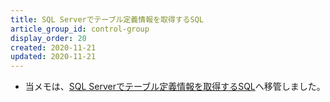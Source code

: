 ```yaml
---
title: SQL Serverでテーブル定義情報を取得するSQL
article_group_id: control-group
display_order: 20
created: 2020-11-21
updated: 2020-11-21
---
```

- 当メモは、[SQL Serverでテーブル定義情報を取得するSQL](https://thinktwice.tech/it/sqlserver/sql_to_get_table_definition_information_in_sqlserver/)へ移管しました。